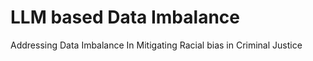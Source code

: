 # LLM based Data Imbalance
 Addressing Data Imbalance In Mitigating Racial bias in Criminal Justice
